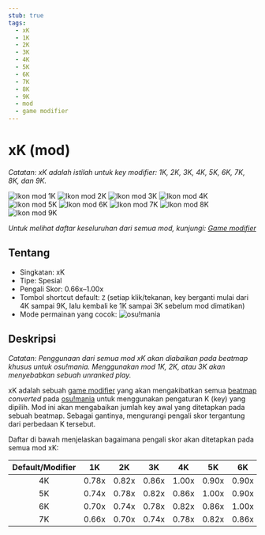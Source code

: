 ```yaml
---
stub: true
tags:
  - xK
  - 1K
  - 2K
  - 3K
  - 4K
  - 5K
  - 6K
  - 7K
  - 8K
  - 9K
  - mod
  - game modifier
---
```


# xK (mod)

*Catatan: xK adalah istilah untuk key modifier: 1K, 2K, 3K, 4K, 5K, 6K, 7K, 8K, dan 9K.*

![Ikon mod 1K](/wiki/shared/mods/1K.png "Ikon mod 1K") ![Ikon mod 2K](/wiki/shared/mods/2K.png "Ikon mod 2K") ![Ikon mod 3K](/wiki/shared/mods/3K.png "Ikon mod 3K") ![Ikon mod 4K](/wiki/shared/mods/4K.png "Ikon mod 4K") ![Ikon mod 5K](/wiki/shared/mods/5K.png "Ikon mod 5K") ![Ikon mod 6K](/wiki/shared/mods/6K.png "Ikon mod 6K") ![Ikon mod 7K](/wiki/shared/mods/7K.png "Ikon mod 7K") ![Ikon mod 8K](/wiki/shared/mods/8K.png "Ikon mod 8K") ![Ikon mod 9K](/wiki/shared/mods/9K.png "Ikon mod 9K")

*Untuk melihat daftar keseluruhan dari semua mod, kunjungi: [Game modifier](/wiki/Game_modifier)*

## Tentang

- Singkatan: xK
- Tipe: Spesial
- Pengali Skor: 0.66x–1.00x
- Tombol shortcut default: `Z` (setiap klik/tekanan, key berganti mulai dari 4K sampai 9K, lalu kembali ke 1K sampai 3K sebelum mod dimatikan)
- Mode permainan yang cocok: ![][osu!mania]

## Deskripsi

*Catatan: Penggunaan dari semua mod xK akan diabaikan pada beatmap khusus untuk osu!mania. Menggunakan mod 1K, 2K, atau 3K akan menyebabkan sebuah unranked play.*

xK adalah sebuah [game modifier](/wiki/Game_modifier) yang akan mengakibatkan semua [beatmap](/wiki/Beatmap) *converted* pada [osu!mania](/wiki/Game_mode/osu!mania) untuk menggunakan pengaturan K (key) yang dipilih. Mod ini akan mengabaikan jumlah key awal yang ditetapkan pada sebuah beatmap. Sebagai gantinya, mengurangi pengali skor tergantung dari perbedaan K tersebut. 

Daftar di bawah menjelaskan bagaimana pengali skor akan ditetapkan pada semua mod xK:

| Default/Modifier | 1K | 2K | 3K | 4K | 5K | 6K | 7K | 8K | 9K |
| :-: | :-: | :-: | :-: | :-: | :-: | :-: | :-: | :-: | :-: |
| 4K | 0.78x | 0.82x | 0.86x | 1.00x | 0.90x | 0.90x | 0.90x | 0.90x | 0.90x |
| 5K | 0.74x | 0.78x | 0.82x | 0.86x | 1.00x | 0.90x | 0.90x | 0.90x | 0.90x |
| 6K | 0.70x | 0.74x | 0.78x | 0.82x | 0.86x | 1.00x | 0.90x | 0.90x | 0.90x |
| 7K | 0.66x | 0.70x | 0.74x | 0.78x | 0.82x | 0.86x | 1.00x | 0.90x | 0.90x |

[osu!mania]: /wiki/shared/mode/mania.png "osu!mania"

